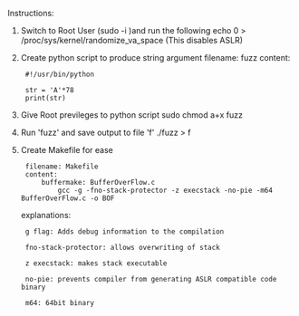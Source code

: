 Instructions:

1. Switch to Root User (sudo -i )and run the following 
	echo 0 > /proc/sys/kernel/randomize_va_space
	(This disables ASLR)

2. Create python script to produce string argument 
	filename: fuzz
	content:

		#!/usr/bin/python

		str = 'A'*78
		print(str)

3. Give Root previleges to python script
	sudo chmod a+x fuzz

4. Run 'fuzz' and save output to file 'f'
	./fuzz > f

5. Create Makefile for ease

		filename: Makefile
		content:
			buffermake: BufferOverFlow.c
				gcc -g -fno-stack-protector -z execstack -no-pie -m64 BufferOverFlow.c -o BOF

	explanations:

		g flag: Adds debug information to the compilation

		fno-stack-protector: allows overwriting of stack

		z execstack: makes stack executable

		no-pie: prevents compiler from generating ASLR compatible code binary

		m64: 64bit binary






